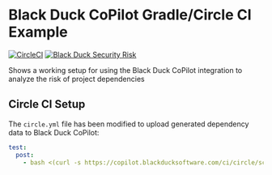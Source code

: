 # Black Duck CoPilot Gradle/Circle CI Example

[![CircleCI](https://circleci.com/gh/BlackDuckCoPilot/example-gradle-circle/tree/master.svg?style=svg)](https://circleci.com/gh/BlackDuckCoPilot/example-gradle-circle/tree/master) [![Black Duck Security Risk](https://copilot.blackducksoftware.com/github/repos/BlackDuckCoPilot/example-gradle-circle/branches/master/badge-risk.svg)](https://copilot.blackducksoftware.com/github/repos/BlackDuckCoPilot/example-gradle-circle/branches/master)

Shows a working setup for using the Black Duck CoPilot integration to analyze the risk of project dependencies

## Circle CI Setup

The `circle.yml` file has been modified to upload generated dependency data to Black Duck CoPilot:

```yaml
test:
  post:
    - bash <(curl -s https://copilot.blackducksoftware.com/ci/circle/scripts/upload)
```
